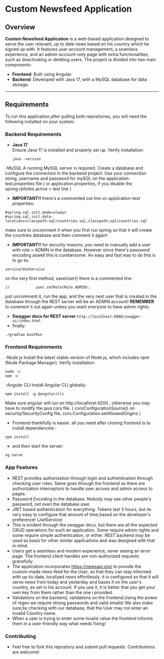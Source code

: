 # Custom Newsfeed Application

## Overview
**Custom Newsfeed Application** is a web-based application designed to serve the user relevant, up to date news based on his country which he signed up with. It features user account management, a seamless experience, and an admin-account-only page with extra functionalities, such as deactivating or deleting users.
The project is divided into two main components:
- **Frontend**: Built using Angular.
- **Backend**: Developed with Java 17, with a MySQL database for data storage.

---

## Requirements
To run this application,after pulling both repositories, you will need the following installed on your system:

### Backend Requirements
- **Java 17**  
  Ensure Java 17 is installed and properly set up. Verify installation:
  ```
  java -version
  ```
-MySQL
A running MySQL server is required. Create a database and configure the connection in the backend project.
Use your connection string, username and password for mySQL on the application-test.properties file ( or application.properties, if you disable the spring.rpfoiles.active = test line )
- **IMPORTANT!!**
there's a commented out line on application-test properties: 
```
#spring.sql.init.mode=always
#spring.sql.init.data-locations=classpath:sql/countries.sql,classpath:sql/countries.sql
```
make sure to uncomment it when you first run spring so that it will create the countries database and then comment it again!

- **IMPORTANT!!**
for security reasons, you need to manually add a user with role = ADMIN in the database. However since there's password encoding aswell this is cumbersome.
An easy and fast way to do this is to go to:
```
service/UseService
```
on the very first method, saveUser() there is a commented line:
```
//            user.setRole(Role.ADMIN);
```
just uncomment it, run the app, and the very next user that is created in the database through the REST server will be an ADMIN account!
**REMEMBER** to comment it out again unless you want everyone to have admin rights.

- **Swagger docs for REST server**
```http://localhost:8080/swagger-ui/index.html```
- finally:
```
./gradlew bootRun
```
### Frontend Requirements
-Node.js
Install the latest stable version of Node.js, which includes npm (Node Package Manager).
Verify installation:
```
node -v
npm -v
```
-Angular CLI
Install Angular CLI globally:
```
npm install -g @angular/cli
```
Make sure angular will run on http://localhost:4200 , otherwise you may have to modify the java cors file. ( corsConfigurationSource() on security/SecurityConfig file, cors.Configuration.setAllowedOrigins )

- Frontend thankfully is easier. all you need after cloning frontend is to install dependencies :

```
npm install
```
- and then start the server:
```
ng serve
```

### **App Features**
- REST provides authorization through login and authentication through checking user roles. Same goes through the frontend as there are authorization interceptors to handle user access and admin access to pages.
- Password Encoding in the database. Nobody may see other people's password, not even the database user.
- JWT based authentication for everything. Tokens last 3 hours, but its very easy to configure that amount of time,based on the developer's preference! (JwtService)
- This is evident through the swagger docs, but there are all the expected CRUD operations for such an application. Some require admin rights and some require simple authentication, or either. REST backend may be used as basis for other similar applications and was designed with that in mind.
- Users get a seamless and modern experience, never seeing an error page. The frontend client handles are non-authorized requests gracefully.
- The application incorporates https://newsapi.org/ to provide the custom-made news feed for the User, so that they can stay informed with up-to-date, localized news effortlessly. it is configured so that it will serve news from today and yesterday and bases it on the user's country, as set in his account. If you use it, it is better that you get your own key from them rather than the one i provided.
- Validations on the backend, validations on the frontend.Using the power of regex we require strong passwords and valid emails! We also make sure,by checking with our database, that the User may not enter an invalid Country name.
- When a user is trying to enter some invalid value the frontend informs them in a user-friendly way what needs fixing!

### **Contributing**
- Feel free to fork this repository and submit pull requests. Contributions are welcome!
